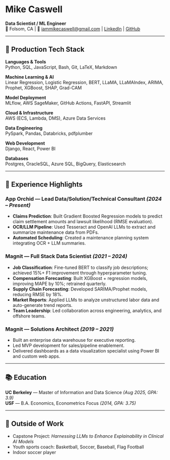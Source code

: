 # Mike Caswell

**Data Scientist / ML Engineer**  
📍 Folsom, CA | 📧 iammikecaswell@gmail.com | [LinkedIn](https://www.linkedin.com/in/mike-caswell) | [GitHub](https://github.com/thecaswell)

---

## 🔧 Production Tech Stack

**Languages & Tools**  
Python, SQL, JavaScript, Bash, Git, LaTeX, Markdown

**Machine Learning & AI**  
Linear Regression, Logistic Regression, BERT, LLaMA, LLaMAIndex, ARIMA, Prophet, XGBoost, SHAP, Grad-CAM

**Model Deployment**  
MLflow, AWS SageMaker, GitHub Actions, FastAPI, Streamlit

**Cloud & Infrastructure**  
AWS (ECS, Lambda, DMS), Azure Data Services

**Data Engineering**  
PySpark, Pandas, Databricks, pdfplumber

**Web Development**  
Django, React, Power BI

**Databases**  
Postgres, OracleSQL, Azure SQL, BigQuery, Elasticsearch

---

## 💼 Experience Highlights

### **App Orchid** — Lead Data/Solution/Technical Consultant *(2024 – Present)*  
- **Claims Prediction**: Built Gradient Boosted Regression models to predict claim settlement amounts and lawsuit likelihood (RMSE evaluation).  
- **OCR/LLM Pipeline**: Used Tesseract and OpenAI LLMs to extract and summarize maintenance data from PDFs.  
- **Automated Scheduling**: Created a maintenance planning system integrating OCR + LLM summaries.

### **Magnit** — Full Stack Data Scientist *(2021 – 2024)*  
- **Job Classification**: Fine-tuned BERT to classify job descriptions; achieved 15%+ F1 improvement through hyperparameter tuning.  
- **Compensation Forecasting**: Built XGBoost + regression models, improving MAPE by 10%; retrained quarterly.  
- **Supply Chain Forecasting**: Developed SARIMA/Prophet models, reducing RMSE by 18%.  
- **Market Reports**: Applied LLMs to analyze unstructured labor data and auto-generate trend reports.  
- **Team Leadership**: Led collaboration across engineering, analytics, and offshore teams.

### **Magnit** — Solutions Architect *(2019 – 2021)*  
- Built an enterprise data warehouse for executive reporting.  
- Led MVP development for sales/pipeline enablement.  
- Delivered dashboards as a data visualization specialist using Power BI and custom web apps.

---

## 📚 Education

**UC Berkeley** — Master of Information and Data Science *(Aug 2025, GPA: 3.9)*  
**USF** — B.A. Economics, Econometrics Focus *(2014, GPA: 3.75)*

---

## 🏀 Outside of Work

- Capstone Project: *Harnessing LLMs to Enhance Explainability in Clinical AI Models*  
- Youth sports coach: Basketball, Soccer, Baseball, Flag Football  
- Indoor soccer player
